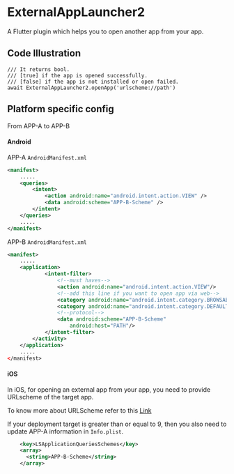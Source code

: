 # ExternalAppLauncher2

A Flutter plugin which helps you to open another app from your app.



## Code Illustration
```
/// It returns bool. 
/// [true] if the app is opened successfully.
/// [false] if the app is not installed or open failed.
await ExternalAppLauncher2.openApp('urlscheme://path')
```

## Platform specific config

From APP-A to APP-B

#### Android

APP-A `AndroidManifest.xml`
```xml
<manifest>
    .....
    <queries>
        <intent>
            <action android:name="android.intent.action.VIEW" />
            <data android:scheme="APP-B-Scheme" />
        </intent>
    </queries>
    .....
</manifest>
```

APP-B `AndroidManifest.xml`
```xml
<manifest>
    .....
    <application>
            <intent-filter>
                <!--must haves-->
                <action android:name="android.intent.action.VIEW"/>
                <!--add this line if you want to open app via web-->
                <category android:name="android.intent.category.BROWSABLE"/>
                <category android:name="android.intent.category.DEFAULT"/>
                <!--protocol-->
                <data android:scheme="APP-B-Scheme"
                    android:host="PATH"/>
            </intent-filter>
        </activity>
    </application>
    .....
</manifest>
```

#### iOS

In iOS, for opening an external app from your app, you need to provide URLscheme of the target app.

To know more about URLScheme refer to this [Link](https://developer.apple.com/documentation/uikit/inter-process_communication/allowing_apps_and_websites_to_link_to_your_content/defining_a_custom_url_scheme_for_your_app)

If your deployment target is greater than or equal to 9, then you also need to update APP-A information in `Info.plist`.
```xml
    <key>LSApplicationQueriesSchemes</key>
    <array>
      <string>APP-B-Scheme</string>
    </array>
```


